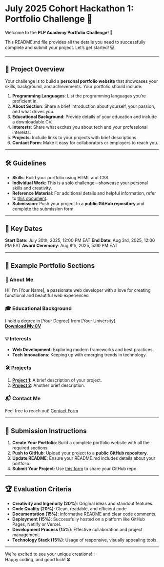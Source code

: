 # July 2025 Cohort Hackathon 1: Portfolio Challenge 🚀  

Welcome to the **PLP Academy Portfolio Challenge!** 🎉  

This README.md file provides all the details you need to successfully complete and submit your project. Let’s get started! 💻  

---  

## 🌟 Project Overview  
Your challenge is to build a **personal portfolio website** that showcases your skills, background, and achievements. Your portfolio should include:  

1. **Programming Languages**: List the programming languages you’re proficient in.  
2. **About Section**: Share a brief introduction about yourself, your passion, and what drives you.  
3. **Educational Background**: Provide details of your education and include a downloadable CV.  
4. **Interests**: Share what excites you about tech and your professional interests.  
5. **Projects**: Include links to your projects with brief descriptions.  
6. **Contact Form**: Make it easy for collaborators or employers to reach you.  

---  

## 🛠️ Guidelines  

- **Skills**: Build your portfolio using HTML and CSS.  
- **Individual Work**: This is a solo challenge—showcase your personal skills and creativity.  
- **Reference Material**: For additional details and helpful information, refer to [this document](https://docs.google.com/document/d/1v-F-tXa1dwV2w5oMkM2QzAuoFoQYZlOEuT5qeRKDTPA/edit?usp=sharing).  
- **Submission**: Push your project to a **public GitHub repository** and complete the submission form.  

---  

## 📅 Key Dates  

**Start Date**: July 30th, 2025, 12:00 PM EAT
**End Date**: Aug 3rd, 2025, 12:00 PM EAT
**Award Ceremony**: Aug 8th, 2025, 5:00 PM EAT  

---  

## 💼 Example Portfolio Sections  

### 📝 About Me  
Hi! I’m [Your Name], a passionate web developer with a love for creating functional and beautiful web experiences.  

### 🎓 Educational Background  
I hold a degree in [Your Degree] from [Your University].  
**[Download My CV](link-to-your-cv)**  

### 💡 Interests  
- **Web Development**: Exploring modern frameworks and best practices.  
- **Tech Innovations**: Keeping up with emerging trends in technology.  

### 🛠️ Projects  
1. **[Project 1](link-to-project1)**: A brief description of your project.  
2. **[Project 2](link-to-project2)**: Another brief description.  

### 📬 Contact Me  
Feel free to reach out! [Contact Form](link-to-your-contact-form)  

---  

## 📁 Submission Instructions  

1. **Create Your Portfolio**: Build a complete portfolio website with all the required sections.  
2. **Push to GitHub**: Upload your project to a **public GitHub repository**.  
3. **Update README**: Ensure your README.md includes details about your portfolio.  
4. **Submit Your Project**: Use [this form](https://forms.gle/DVvnaM5AzkXPpxYSA) to share your GitHub repo.  

---  

## 🏆 Evaluation Criteria  

- **Creativity and Ingenuity (20%)**: Original ideas and standout features.  
- **Code Quality (20%)**: Clean, readable, and efficient code.  
- **Documentation (15%)**: Informative README and clear code comments.  
- **Deployment (15%)**: Successfully hosted on a platform like GitHub Pages, Netlify or Vercel.  
- **Development Process (15%)**: Effective collaboration and project management.  
- **Technology Stack (15%)**: Usage of responsive, visually appealing tools.


---  

We’re excited to see your unique creations! ✨  
Happy coding, and good luck! 🍀  
